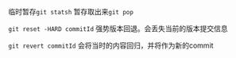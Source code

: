 
临时暂存`git statsh` 暂存取出来`git pop`


`git reset -HARD commitId` 强势版本回退。会丢失当前的版本提交信息

`git revert commitId` 会将当时的内容回归，并将作为新的commit

